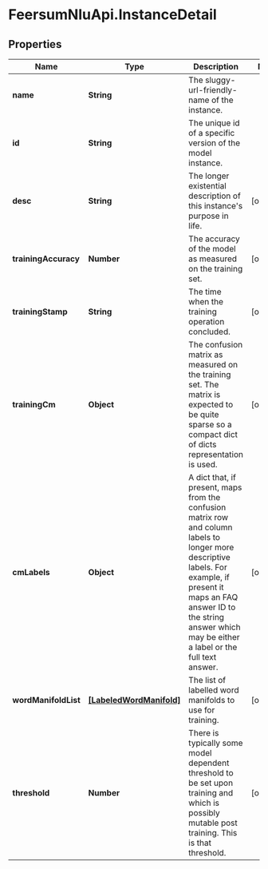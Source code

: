 # FeersumNluApi.InstanceDetail

## Properties
Name | Type | Description | Notes
------------ | ------------- | ------------- | -------------
**name** | **String** | The sluggy-url-friendly-name of the instance. | 
**id** | **String** | The unique id of a specific version of the model instance. | 
**desc** | **String** | The longer existential description of this instance&#39;s purpose in life. | [optional] 
**trainingAccuracy** | **Number** | The accuracy of the model as measured on the training set. | [optional] 
**trainingStamp** | **String** | The time when the training operation concluded. | [optional] 
**trainingCm** | **Object** | The confusion matrix as measured on the training set. The matrix is expected to be quite sparse so a compact dict of dicts representation is used. | [optional] 
**cmLabels** | **Object** | A dict that, if present, maps from the confusion matrix row and column labels to longer more descriptive labels. For example, if present it maps an FAQ answer ID to the string answer which may be either a label or the full text answer. | [optional] 
**wordManifoldList** | [**[LabeledWordManifold]**](LabeledWordManifold.md) | The list of labelled word manifolds to use for training. | [optional] 
**threshold** | **Number** | There is typically some model dependent threshold to be set upon training and which is possibly mutable post training. This is that threshold. | [optional] 


